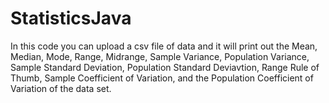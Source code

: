 # StatisticsJava
In this code you can upload a csv file of data and it will print out the Mean, Median, Mode, Range, Midrange, Sample Variance, Population Variance, Sample Standard Deviation, Population Standard Deviavtion, Range Rule of Thumb, Sample Coefficient of Variation, and the Population Coefficient of Variation of the data set.
